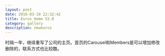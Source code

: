 ```yaml
---
layout: post
date: 2016-03-10 22:32:42
title: Eurus Home V2.0
category: gallery
description: neweurus
---
```

时隔一年，继续重写了公司的主页。首页的Carousel和Members是可以增加修改删除的，联系方式也比较酷。
